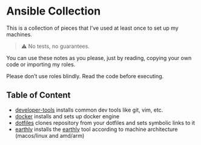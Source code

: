 # Ansible Collection

This is a collection of pieces that I’ve used at least once to set up my machines.

> :warning: No tests, no guarantees.

You can use these notes as you please, just by reading, copying your own code or importing my roles.

Please don’t use roles blindly. Read the code before executing.

## Table of Content

- [developer-tools](./roles/developer-tools/) installs common dev tools like git, vim, etc.
- [docker](./roles/docker/) installs and sets up docker engine
- [dotfiles](./roles/dotfiles/) clones repository from your dotfiles and sets symbolic links to it
- [earthly](./roles/earthly/) installs the [earthly](https://earthly.dev) tool according to machine architecture (macos/linux and amd/arm)
